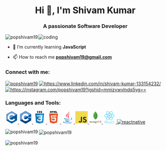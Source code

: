 <h1 align="center">Hi 👋, I'm Shivam Kumar</h1>
<h3 align="center">A passionate Software Developer</h3>

<img align="right" alt="coding" width="400" src="https://media2.giphy.com/media/qgQUggAC3Pfv687qPC/giphy.gif?cid=ecf05e47vn3re6e7iymakp2ytjwcqge3lgfrzse8v9x2wjyc&ep=v1_gifs_search&rid=giphy.gif&ct=g">

<p align="left"> <img src="https://komarev.com/ghpvc/?username=popshivam19&label=Profile%20views&color=0e75b6&style=flat" alt="popshivam19" /> </p>

- 🌱 I’m currently learning **JavaScript**

- 📫 How to reach me **popshivam19@gmail.com**

<h3 align="left">Connect with me:</h3>
<p align="left">
<a href="https://twitter.com/popshivam19" target="blank"><img align="center" src="https://raw.githubusercontent.com/rahuldkjain/github-profile-readme-generator/master/src/images/icons/Social/twitter.svg" alt="popshivam19" height="30" width="40" /></a>
<a href="https://linkedin.com/in/https://www.linkedin.com/in/shivam-kumar-133154232/" target="blank"><img align="center" src="https://raw.githubusercontent.com/rahuldkjain/github-profile-readme-generator/master/src/images/icons/Social/linked-in-alt.svg" alt="https://www.linkedin.com/in/shivam-kumar-133154232/" height="30" width="40" /></a>
<a href="https://instagram.com/https://instagram.com/popshivam19?igshid=mmizywvlndq5yg==" target="blank"><img align="center" src="https://raw.githubusercontent.com/rahuldkjain/github-profile-readme-generator/master/src/images/icons/Social/instagram.svg" alt="https://instagram.com/popshivam19?igshid=mmizywvlndq5yg==" height="30" width="40" /></a>
</p>

<h3 align="left">Languages and Tools:</h3>
<p align="left"> <a href="https://www.cprogramming.com/" target="_blank" rel="noreferrer"> <img src="https://raw.githubusercontent.com/devicons/devicon/master/icons/c/c-original.svg" alt="c" width="40" height="40"/> </a> <a href="https://www.w3schools.com/cpp/" target="_blank" rel="noreferrer"> <img src="https://raw.githubusercontent.com/devicons/devicon/master/icons/cplusplus/cplusplus-original.svg" alt="cplusplus" width="40" height="40"/> </a> <a href="https://www.w3schools.com/css/" target="_blank" rel="noreferrer"> <img src="https://raw.githubusercontent.com/devicons/devicon/master/icons/css3/css3-original-wordmark.svg" alt="css3" width="40" height="40"/> </a> <a href="https://www.w3.org/html/" target="_blank" rel="noreferrer"> <img src="https://raw.githubusercontent.com/devicons/devicon/master/icons/html5/html5-original-wordmark.svg" alt="html5" width="40" height="40"/> </a> <a href="https://www.java.com" target="_blank" rel="noreferrer"> <img src="https://raw.githubusercontent.com/devicons/devicon/master/icons/java/java-original.svg" alt="java" width="40" height="40"/> </a> <a href="https://developer.mozilla.org/en-US/docs/Web/JavaScript" target="_blank" rel="noreferrer"> <img src="https://raw.githubusercontent.com/devicons/devicon/master/icons/javascript/javascript-original.svg" alt="javascript" width="40" height="40"/> </a> <a href="https://www.mongodb.com/" target="_blank" rel="noreferrer"> <img src="https://raw.githubusercontent.com/devicons/devicon/master/icons/mongodb/mongodb-original-wordmark.svg" alt="mongodb" width="40" height="40"/> </a> <a href="https://reactjs.org/" target="_blank" rel="noreferrer"> <img src="https://raw.githubusercontent.com/devicons/devicon/master/icons/react/react-original-wordmark.svg" alt="react" width="40" height="40"/> </a> <a href="https://reactnative.dev/" target="_blank" rel="noreferrer"> <img src="https://reactnative.dev/img/header_logo.svg" alt="reactnative" width="40" height="40"/> </a> </p>

<p><img align="left" src="https://github-readme-stats.vercel.app/api/top-langs?username=popshivam19&show_icons=true&locale=en&layout=compact" alt="popshivam19" /></p>

<p>&nbsp;<img align="center" src="https://github-readme-stats.vercel.app/api?username=popshivam19&show_icons=true&locale=en" alt="popshivam19" /></p>

<p><img align="center" src="https://github-readme-streak-stats.herokuapp.com/?user=popshivam19&" alt="popshivam19" /></p>
